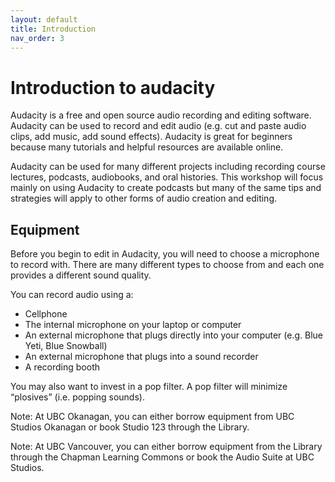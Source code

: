 ```yaml
---
layout: default
title: Introduction
nav_order: 3
---
```

# Introduction to audacity

Audacity is a free and open source audio recording and editing software. Audacity can be used to record and edit audio (e.g. cut and paste audio clips, add music, add sound effects). Audacity is great for beginners because many tutorials and helpful resources are available online.

Audacity can be used for many different projects including recording course lectures, podcasts, audiobooks, and oral histories. This workshop will focus mainly on using Audacity to create podcasts but many of the same tips and strategies will apply to other forms of audio creation and editing.

## Equipment

Before you begin to edit in Audacity, you will need to choose a microphone to record with. There are many different types to choose from and each one provides a different sound quality.

You can record audio using a:
* Cellphone
* The internal microphone on your laptop or computer
* An external microphone that plugs directly into your computer (e.g. Blue Yeti, Blue Snowball)
* An external microphone that plugs into a sound recorder
* A recording booth

You may also want to invest in a pop filter. A pop filter will minimize “plosives” (i.e. popping sounds).

Note: At UBC Okanagan, you can either borrow equipment from UBC Studios Okanagan or book Studio 123 through the Library.

Note: At UBC Vancouver, you can either borrow equipment from the Library through the Chapman Learning Commons or book the Audio Suite at UBC Studios.
